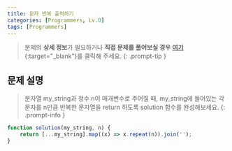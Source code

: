 ```yaml
---
title: 문자 반복 출력하기
categories: [Programmers, Lv.0]
tags: [Programmers]
---
```


> 문제의 **상세 정보**가 필요하거나 **직접 문제를 풀어보실 경우** [여기](https://school.programmers.co.kr/learn/courses/30/lessons/120825){:target="_blank"}를 클릭해 주세요.
{: .prompt-tip }

## 문제 설명

> 문자열 my_string과 정수 n이 매개변수로 주어질 때, my_string에 들어있는 각 문자를 n만큼 반복한 문자열을 return 하도록 solution 함수를 완성해보세요.
{: .prompt-info }

```js
function solution(my_string, n) {
    return [...my_string].map((x) => x.repeat(n)).join('');
}
```